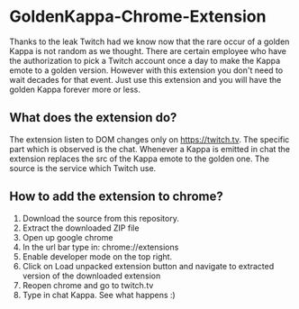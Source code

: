 # GoldenKappa-Chrome-Extension
Thanks to the leak Twitch had we know now that the rare occur of a golden Kappa is not random as we thought. There are certain employee who have the authorization to pick a Twitch account once a day to make the Kappa emote to a golden version. However with this extension you don't need to wait decades for that event. Just use this extension and you will have the golden Kappa forever more or less.

## What does the extension do?
The extension listen to DOM changes only on https://twitch.tv. The specific part which is observed is the chat. Whenever a Kappa is emitted in chat the extension replaces the src of the Kappa emote to the golden one. The source is the service which Twitch use.

## How to add the extension to chrome?
1. Download the source from this repository.
2. Extract the downloaded ZIP file
3. Open up google chrome
4. In the url bar type in: chrome://extensions
5. Enable developer mode on the top right.
6. Click on Load unpacked extension button and navigate to extracted version of the downloaded extension
7. Reopen chrome and go to twitch.tv
8. Type in chat Kappa. See what happens :)
